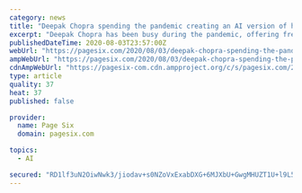 ```yaml
---
category: news
title: "Deepak Chopra spending the pandemic creating an AI version of himself"
excerpt: "Deepak Chopra has been busy during the pandemic, offering free meditation classes, preparing to release his 91st book, “Total Meditation,” in September and working on an AI version of himself, Digital Deepak."
publishedDateTime: 2020-08-03T23:57:00Z
webUrl: "https://pagesix.com/2020/08/03/deepak-chopra-spending-the-pandemic-creating-an-ai-version-of-himself/"
ampWebUrl: "https://pagesix.com/2020/08/03/deepak-chopra-spending-the-pandemic-creating-an-ai-version-of-himself/amp/"
cdnAmpWebUrl: "https://pagesix-com.cdn.ampproject.org/c/s/pagesix.com/2020/08/03/deepak-chopra-spending-the-pandemic-creating-an-ai-version-of-himself/amp/"
type: article
quality: 37
heat: 37
published: false

provider:
  name: Page Six
  domain: pagesix.com

topics:
  - AI

secured: "RD1lf3uN2OiwNwk3/jiodav+s0NZoVxExabDXG+6MJXbU+GwgMHUZT1U+l9L5mvc9dCrpmw+LA5QL8XIsPJErh8laqAgWEp7L58XlO5RKzTYvUjCMvbZu6Lu+3cnr4XO/6cex0ePUrcCOE3qSYo5XzimYa84Cw/uSTVMADTWxoRPGhCjisHeNTgKl2Pxo2+svu6pa7n4tGfWJdXwmB0CuzYvx9JmBMMgaW45tyoOAwJWtOMnwyUu7ghRGhyxa7g6Scyi/RmdNWzc6lKW1PR5FvSzLuorlwH1dfvZccqqyEC5/DOl5Jq/yzTdWh3t+M7gNKZZ4qS0rSHQUp+H/JX/9w==;xpGvZ/HkxXauRnthUxE+ug=="
---
```


